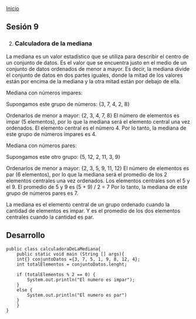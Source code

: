 <!-- No borrar o modificar -->
[Inicio](./index.md)

## Sesión 9 
2.  ### Calculadora de la mediana
La mediana es un valor estadístico que se utiliza para describir el centro de un conjunto de datos. Es el valor que se encuentra justo en el medio de un conjunto de datos ordenados de menor a mayor. Es decir, la mediana divide el conjunto de datos en dos partes iguales, donde la mitad de los valores están por encima de la mediana y la otra mitad están por debajo de ella.

Mediana con números impares:

Supongamos este grupo de números: {3, 7, 4, 2, 8}

Ordenarlos de menor a mayor: {2, 3, 4, 7, 8} El número de elementos es impar (5 elementos), por lo que la mediana será el elemento central una vez ordenados. El elemento central es el número 4. Por lo tanto, la mediana de este grupo de números impares es 4.

Mediana con números pares:

Supongamos este otro grupo: {5, 12, 2, 11, 3, 9}

Ordenarlos de menor a mayor: {2, 3, 5, 9, 11, 12} El número de elementos es par (6 elementos), por lo que la mediana será el promedio de los 2 elementos centrales una vez ordenados. Los elementos centrales son el 5 y el 9. El promedio de 5 y 9 es (5 + 9) / 2 = 7 Por lo tanto, la mediana de este grupo de números pares es 7.

La mediana es el elemento central de un grupo ordenado cuando la cantidad de elementos es impar. Y es el promedio de los dos elementos centrales cuando la cantidad es par.

## Desarrollo 
```
public class calculadoraDeLaMediana{
    public static void main (String [] args){
    int{} conjuntoDatos ={3, 7, 5, 1, 9, 8, 12, 4};
    int totalElementos = conjuntoDatos.lenght;

    if (totalElementos % 2 == 0) {
        System.out.println("El numero es impar");
    }
    else {
        System.out.println("El numero es par")
    }
    }
}
```
<!-- Su documentación aquí -->






